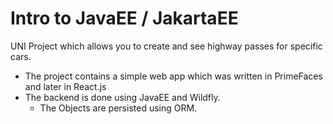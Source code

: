 # Intro to JavaEE / JakartaEE

UNI Project which allows you to create and see highway passes for specific cars. 

- The project contains a simple web app which was written in PrimeFaces and later in React.js
- The backend is done using JavaEE and Wildfly.
   - The Objects are persisted using ORM. 
